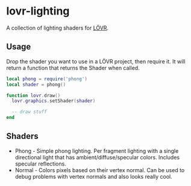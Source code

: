 lovr-lighting
===

A collection of lighting shaders for [LÖVR](https://github.com/bjornbytes/lovr).

Usage
---

Drop the shader you want to use in a LÖVR project, then require it.  It will return a function that
returns the Shader when called.

```lua
local phong = require('phong')
local shader = phong()

function lovr.draw()
  lovr.graphics.setShader(shader)

  -- draw stuff
end
```

Shaders
---

- Phong - Simple phong lighting.  Per fragment lighting with a single directional light that has
  ambient/diffuse/specular colors.  Includes specular reflections.
- Normal - Colors pixels based on their vertex normal.  Can be used to debug problems with vertex
  normals and also looks really cool.
